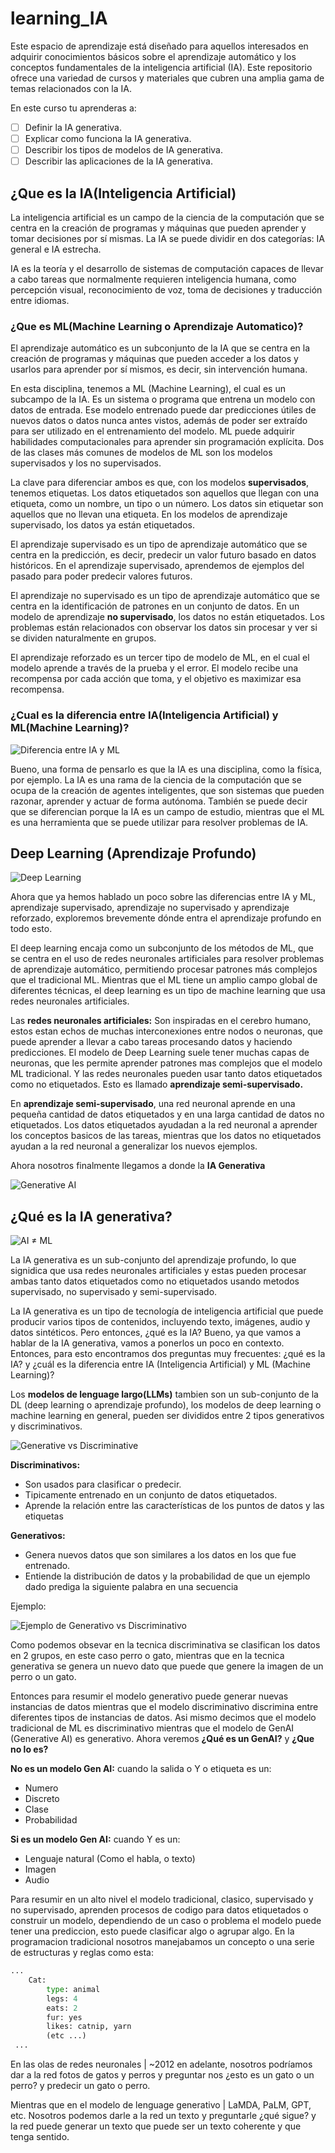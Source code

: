 # **learning_IA**

Este espacio de aprendizaje está diseñado para aquellos interesados en adquirir conocimientos básicos sobre el aprendizaje automático y los conceptos fundamentales de la inteligencia artificial (IA). Este repositorio ofrece una variedad de cursos y materiales que cubren una amplia gama de temas relacionados con la IA.

En este curso tu aprenderas a:

- [ ] Definir la IA generativa.
- [ ] Explicar como funciona la IA generativa.
- [ ] Describir los tipos de modelos de IA generativa.
- [ ] Describir las aplicaciones de la IA generativa.

## **¿Que es la IA(Inteligencia Artificial)**

La inteligencia artificial es un campo de la ciencia de la computación que se centra en la creación de programas y máquinas que pueden aprender y tomar decisiones por sí mismas. La IA se puede dividir en dos categorías: IA general e IA estrecha.

IA es la teoría y el desarrollo de sistemas de computación capaces de llevar a cabo tareas que normalmente requieren inteligencia humana, como percepción visual, reconocimiento de voz, toma de decisiones y traducción entre idiomas.

### **¿Que es ML(Machine Learning o Aprendizaje Automatico)?**

El aprendizaje automático es un subconjunto de la IA que se centra en la creación de programas y máquinas que pueden acceder a los datos y usarlos para aprender por sí mismos, es decir, sin intervención humana.

En esta disciplina, tenemos a ML (Machine Learning), el cual es un subcampo de la IA. Es un sistema o programa que entrena un modelo con datos de entrada. Ese modelo entrenado puede dar predicciones útiles de nuevos datos o datos nunca antes vistos, además de poder ser extraído para ser utilizado en el entrenamiento del modelo. ML puede adquirir habilidades computacionales para aprender sin programación explícita. Dos de las clases más comunes de modelos de ML son los modelos supervisados y los no supervisados.

La clave para diferenciar ambos es que, con los modelos **supervisados**, tenemos etiquetas. Los datos etiquetados son aquellos que llegan con una etiqueta, como un nombre, un tipo o un número. Los datos sin etiquetar son aquellos que no llevan una etiqueta. En los modelos de aprendizaje supervisado, los datos ya están etiquetados.

El aprendizaje supervisado es un tipo de aprendizaje automático que se centra en la predicción, es decir, predecir un valor futuro basado en datos históricos. En el aprendizaje supervisado, aprendemos de ejemplos del pasado para poder predecir valores futuros.

El aprendizaje no supervisado es un tipo de aprendizaje automático que se centra en la identificación de patrones en un conjunto de datos. En un modelo de aprendizaje **no supervisado**, los datos no están etiquetados. Los problemas están relacionados con observar los datos sin procesar y ver si se dividen naturalmente en grupos.

El aprendizaje reforzado es un tercer tipo de modelo de ML, en el cual el modelo aprende a través de la prueba y el error. El modelo recibe una recompensa por cada acción que toma, y el objetivo es maximizar esa recompensa.

### **¿Cual es la diferencia entre IA(Inteligencia Artificial) y ML(Machine Learning)?**

![Diferencia entre IA y ML](https://miro.medium.com/v2/resize:fit:640/format:webp/0*Q3PICBlib-932hhH.png)

Bueno, una forma de pensarlo es que la IA es una disciplina, como la física, por ejemplo. La IA es una rama de la ciencia de la computación que se ocupa de la creación de agentes inteligentes, que son sistemas que pueden razonar, aprender y actuar de forma autónoma. También se puede decir que se diferencian porque la IA es un campo de estudio, mientras que el ML es una herramienta que se puede utilizar para resolver problemas de IA.

## **Deep Learning (Aprendizaje Profundo)**

![Deep Learning](https://mukulrathi.com/static/79501c3e1dca3ab7dbe0674072a18fa9/96d5a/neuralnetworks.webp)

Ahora que ya hemos hablado un poco sobre las diferencias entre IA y ML, aprendizaje supervisado, aprendizaje no supervisado y aprendizaje reforzado, exploremos brevemente dónde entra el aprendizaje profundo en todo esto.

El deep learning encaja como un subconjunto de los métodos de ML, que se centra en el uso de redes neuronales artificiales para resolver problemas de aprendizaje automático, permitiendo procesar patrones más complejos que el tradicional ML. Mientras que el ML tiene un amplio campo global de diferentes técnicas, el deep learning es un tipo de machine learning que usa redes neuronales artificiales.

Las **redes neuronales artificiales:** Son inspiradas en el cerebro humano, estos estan echos de muchas interconexiones entre nodos o neuronas, que puede aprender a llevar a cabo tareas procesando datos y haciendo predicciones. El modelo de Deep Learning suele tener muchas capas de neuronas, que les permite aprender patrones mas complejos que el modelo ML tradicional. Y las redes neuronales pueden usar tanto datos etiquetados como no etiquetados. Esto es llamado **aprendizaje semi-supervisado.**

En **aprendizaje semi-supervisado**, una red neuronal aprende en una pequeña cantidad de datos etiquetados y en una larga cantidad de datos no etiquetados. Los datos etiquetados ayudadan a la red neuronal a aprender los conceptos basicos de las tareas, mientras que los datos no etiquetados ayudan a la red neuronal a generalizar los nuevos ejemplos.

Ahora nosotros finalmente llegamos a donde la **IA Generativa**

![Generative AI](https://miro.medium.com/v2/resize:fit:720/format:webp/1*f5y9ezDXqQ5uS6QRZPwSuQ.png)

## **¿Qué es la IA generativa?**

![AI ≠ ML](https://miro.medium.com/v2/resize:fit:720/format:webp/1*9m4_3oqwEMcaiFRO8rC4Nw.png)

La IA generativa es un sub-conjunto del aprendizaje profundo, lo que signidica que usa redes neuronales artificiales y estas pueden procesar ambas tanto datos etiquetados como no etiquetados usando metodos supervisado, no supervisado y semi-supervisado.

La IA generativa es un tipo de tecnología de inteligencia artificial que puede producir varios tipos de contenidos, incluyendo texto, imágenes, audio y datos sintéticos. Pero entonces, ¿qué es la IA? Bueno, ya que vamos a hablar de la IA generativa, vamos a ponerlos un poco en contexto. Entonces, para esto encontramos dos preguntas muy frecuentes: ¿qué es la IA? y ¿cuál es la diferencia entre IA (Inteligencia Artificial) y ML (Machine Learning)?

Los **modelos de lenguage largo(LLMs)** tambien son un sub-conjunto de la DL (deep learning o aprendizaje profundo), los modelos de deep learning o machine learning en general, pueden ser divididos entre 2 tipos generativos y discriminativos.

![Generative vs Discriminative](https://i.stack.imgur.com/Xrmqg.png)

**Discriminativos:**

- Son usados para clasificar o predecir.
- Tipicamente entrenado en un conjunto de datos etiquetados.
- Aprende la relación entre las características de los puntos de datos y las etiquetas

**Generativos:**

- Genera nuevos datos que son similares a los datos en los que fue entrenado.
- Entiende la distribución de datos y la probabilidad de que un ejemplo dado prediga la siguiente palabra en una secuencia

Ejemplo:

![Ejemplo de Generativo vs Discriminativo](https://vitalflux.com/wp-content/uploads/2022/11/generative-vs-discriminative-models-300x119.png)

Como podemos obsevar en la tecnica discriminativa se clasifican los datos en 2 grupos, en este caso perro o gato, mientras que en la tecnica generativa se genera un nuevo dato que puede que genere la imagen de un perro o un gato.

Entonces para resumir el modelo generativo puede generar nuevas instancias de datos mientras que el modelo discriminativo discrimina entre diferentes tipos de instancias de datos. Asi mismo decimos que el modelo tradicional de ML es discriminativo mientras que el modelo de GenAI (Generative AI) es generativo. Ahora veremos **¿Qué es un GenAI?** y **¿Que no lo es?**

**No es un modelo Gen AI:** cuando la salida o Y o etiqueta es un:

- Numero
- Discreto
- Clase
- Probabilidad

**Si es un modelo Gen AI:** cuando Y es un:

- Lenguaje natural (Como el habla, o texto)
- Imagen
- Audio

Para resumir en un alto nivel el modelo tradicional, clasico, supervisado y no supervisado, aprenden procesos de codigo para datos etiquetados o construir un modelo, dependiendo de un caso o problema el modelo puede tener una prediccion, esto puede clasificar algo o agrupar algo. En la programacion tradicional nosotros manejabamos un concepto o una serie de estructuras y reglas como esta:

``` python
...
    Cat:
        type: animal
        legs: 4
        eats: 2
        fur: yes
        likes: catnip, yarn
        (etc ...)
 ...
```

En las olas de redes neuronales | ~2012 en adelante, nosotros podríamos dar a la red fotos de gatos y perros y preguntar nos ¿esto es un gato o un perro? y predecir un gato o perro.

Mientras que en el modelo de lenguage generativo | LaMDA, PaLM, GPT, etc. Nosotros podemos darle a la red un texto y preguntarle ¿qué sigue? y la red puede generar un texto que puede ser un texto coherente y que tenga sentido.
